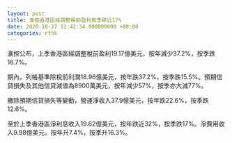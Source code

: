 ```yaml
---
layout: post
title: 滙控香港區經調整稅前盈利按季跌近17%
date: 2020-10-27 12:42:34.000000000 +08:00
categories: rthk
---
```


滙控公布，上季香港區經調整稅前盈利19.17億美元，按年減少37.2%，按季跌16.7%。

期內，列帳基準除稅前利潤18.96億美元，按年跌37.2%，按季跌15.5%。預期信貸損失及其他信貸減值為8900萬美元，按年減少57%，按季亦大減77%。

撇除預期信貸損失等變動，營運淨收入37.9億美元，按年跌22.6%，按季跌12.6%。

至於上季香港區淨利息收入19.62億美元，按年跌近32%，按季跌17%。淨費用收入9.98億美元，按年升7.4%，按季升16.3%。
